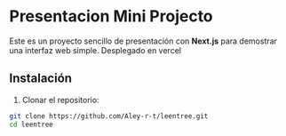 # Presentacion Mini Projecto

Este es un proyecto sencillo de presentación con **Next.js** para demostrar una interfaz web simple.
Desplegado en vercel

## Instalación

1. Clonar el repositorio:
```bash
git clone https://github.com/Aley-r-t/leentree.git
cd leentree

